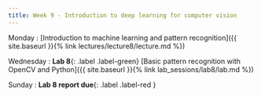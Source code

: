 ```yaml
---
title: Week 9 - Introduction to deep learning for computer vision
---
```


Monday
: [Introduction to machine learning and pattern recognition]({{ site.baseurl }}{% link lectures/lecture8/lecture.md %})

Wednesday
: **Lab 8**{: .label .label-green} [Basic pattern recognition with OpenCV and Python]({{ site.baseurl }}{% link lab_sessions/lab8/lab.md %})

Sunday
: **Lab 8 report due**{: .label .label-red }
